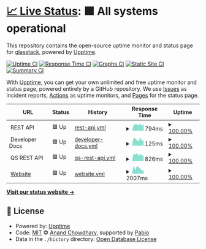 # [📈 Live Status](https://status.gsi-portal.de): <!--live status--> **🟩 All systems operational**

This repository contains the open-source uptime monitor and status page for [glasstack](https://status.gsi-portal.de), powered by [Upptime](https://github.com/upptime/upptime).

[![Uptime CI](https://github.com/glasstack/gsi-status/workflows/Uptime%20CI/badge.svg)](https://github.com/glasstack/gsi-status/actions?query=workflow%3A%22Uptime+CI%22)
[![Response Time CI](https://github.com/glasstack/gsi-status/workflows/Response%20Time%20CI/badge.svg)](https://github.com/glasstack/gsi-status/actions?query=workflow%3A%22Response+Time+CI%22)
[![Graphs CI](https://github.com/glasstack/gsi-status/workflows/Graphs%20CI/badge.svg)](https://github.com/glasstack/gsi-status/actions?query=workflow%3A%22Graphs+CI%22)
[![Static Site CI](https://github.com/glasstack/gsi-status/workflows/Static%20Site%20CI/badge.svg)](https://github.com/glasstack/gsi-status/actions?query=workflow%3A%22Static+Site+CI%22)
[![Summary CI](https://github.com/glasstack/gsi-status/workflows/Summary%20CI/badge.svg)](https://github.com/glasstack/gsi-status/actions?query=workflow%3A%22Summary+CI%22)

With [Upptime](https://upptime.js.org), you can get your own unlimited and free uptime monitor and status page, powered entirely by a GitHub repository. We use [Issues](https://github.com/glasstack/gsi-status/issues) as incident reports, [Actions](https://github.com/glasstack/gsi-status/actions) as uptime monitors, and [Pages](https://status.gsi-portal.de) for the status page.

<!--start: status pages-->
<!-- This summary is generated by Upptime (https://github.com/upptime/upptime) -->
<!-- Do not edit this manually, your changes will be overwritten -->
<!-- prettier-ignore -->
| URL | Status | History | Response Time | Uptime |
| --- | ------ | ------- | ------------- | ------ |
| <img alt="" src="https://icons.duckduckgo.com/ip3/$api_url.ico" height="13"> REST API | 🟩 Up | [rest-api.yml](https://github.com/GlasStrack/gsi-status/commits/HEAD/history/rest-api.yml) | <details><summary><img alt="Response time graph" src="./graphs/rest-api/response-time-week.png" height="20"> 794ms</summary><br><a href="https://status.gsi-portal.de/history/rest-api"><img alt="Response time 848" src="https://img.shields.io/endpoint?url=https%3A%2F%2Fraw.githubusercontent.com%2FGlasStrack%2Fgsi-status%2FHEAD%2Fapi%2Frest-api%2Fresponse-time.json"></a><br><a href="https://status.gsi-portal.de/history/rest-api"><img alt="24-hour response time 937" src="https://img.shields.io/endpoint?url=https%3A%2F%2Fraw.githubusercontent.com%2FGlasStrack%2Fgsi-status%2FHEAD%2Fapi%2Frest-api%2Fresponse-time-day.json"></a><br><a href="https://status.gsi-portal.de/history/rest-api"><img alt="7-day response time 794" src="https://img.shields.io/endpoint?url=https%3A%2F%2Fraw.githubusercontent.com%2FGlasStrack%2Fgsi-status%2FHEAD%2Fapi%2Frest-api%2Fresponse-time-week.json"></a><br><a href="https://status.gsi-portal.de/history/rest-api"><img alt="30-day response time 832" src="https://img.shields.io/endpoint?url=https%3A%2F%2Fraw.githubusercontent.com%2FGlasStrack%2Fgsi-status%2FHEAD%2Fapi%2Frest-api%2Fresponse-time-month.json"></a><br><a href="https://status.gsi-portal.de/history/rest-api"><img alt="1-year response time 848" src="https://img.shields.io/endpoint?url=https%3A%2F%2Fraw.githubusercontent.com%2FGlasStrack%2Fgsi-status%2FHEAD%2Fapi%2Frest-api%2Fresponse-time-year.json"></a></details> | <details><summary><a href="https://status.gsi-portal.de/history/rest-api">100.00%</a></summary><a href="https://status.gsi-portal.de/history/rest-api"><img alt="All-time uptime 99.98%" src="https://img.shields.io/endpoint?url=https%3A%2F%2Fraw.githubusercontent.com%2FGlasStrack%2Fgsi-status%2FHEAD%2Fapi%2Frest-api%2Fuptime.json"></a><br><a href="https://status.gsi-portal.de/history/rest-api"><img alt="24-hour uptime 100.00%" src="https://img.shields.io/endpoint?url=https%3A%2F%2Fraw.githubusercontent.com%2FGlasStrack%2Fgsi-status%2FHEAD%2Fapi%2Frest-api%2Fuptime-day.json"></a><br><a href="https://status.gsi-portal.de/history/rest-api"><img alt="7-day uptime 100.00%" src="https://img.shields.io/endpoint?url=https%3A%2F%2Fraw.githubusercontent.com%2FGlasStrack%2Fgsi-status%2FHEAD%2Fapi%2Frest-api%2Fuptime-week.json"></a><br><a href="https://status.gsi-portal.de/history/rest-api"><img alt="30-day uptime 100.00%" src="https://img.shields.io/endpoint?url=https%3A%2F%2Fraw.githubusercontent.com%2FGlasStrack%2Fgsi-status%2FHEAD%2Fapi%2Frest-api%2Fuptime-month.json"></a><br><a href="https://status.gsi-portal.de/history/rest-api"><img alt="1-year uptime 99.98%" src="https://img.shields.io/endpoint?url=https%3A%2F%2Fraw.githubusercontent.com%2FGlasStrack%2Fgsi-status%2FHEAD%2Fapi%2Frest-api%2Fuptime-year.json"></a></details>
| <img alt="" src="https://icons.duckduckgo.com/ip3/$api_url.ico" height="13"> Developer Docs | 🟩 Up | [developer-docs.yml](https://github.com/GlasStrack/gsi-status/commits/HEAD/history/developer-docs.yml) | <details><summary><img alt="Response time graph" src="./graphs/developer-docs/response-time-week.png" height="20"> 125ms</summary><br><a href="https://status.gsi-portal.de/history/developer-docs"><img alt="Response time 139" src="https://img.shields.io/endpoint?url=https%3A%2F%2Fraw.githubusercontent.com%2FGlasStrack%2Fgsi-status%2FHEAD%2Fapi%2Fdeveloper-docs%2Fresponse-time.json"></a><br><a href="https://status.gsi-portal.de/history/developer-docs"><img alt="24-hour response time 111" src="https://img.shields.io/endpoint?url=https%3A%2F%2Fraw.githubusercontent.com%2FGlasStrack%2Fgsi-status%2FHEAD%2Fapi%2Fdeveloper-docs%2Fresponse-time-day.json"></a><br><a href="https://status.gsi-portal.de/history/developer-docs"><img alt="7-day response time 125" src="https://img.shields.io/endpoint?url=https%3A%2F%2Fraw.githubusercontent.com%2FGlasStrack%2Fgsi-status%2FHEAD%2Fapi%2Fdeveloper-docs%2Fresponse-time-week.json"></a><br><a href="https://status.gsi-portal.de/history/developer-docs"><img alt="30-day response time 135" src="https://img.shields.io/endpoint?url=https%3A%2F%2Fraw.githubusercontent.com%2FGlasStrack%2Fgsi-status%2FHEAD%2Fapi%2Fdeveloper-docs%2Fresponse-time-month.json"></a><br><a href="https://status.gsi-portal.de/history/developer-docs"><img alt="1-year response time 139" src="https://img.shields.io/endpoint?url=https%3A%2F%2Fraw.githubusercontent.com%2FGlasStrack%2Fgsi-status%2FHEAD%2Fapi%2Fdeveloper-docs%2Fresponse-time-year.json"></a></details> | <details><summary><a href="https://status.gsi-portal.de/history/developer-docs">100.00%</a></summary><a href="https://status.gsi-portal.de/history/developer-docs"><img alt="All-time uptime 99.98%" src="https://img.shields.io/endpoint?url=https%3A%2F%2Fraw.githubusercontent.com%2FGlasStrack%2Fgsi-status%2FHEAD%2Fapi%2Fdeveloper-docs%2Fuptime.json"></a><br><a href="https://status.gsi-portal.de/history/developer-docs"><img alt="24-hour uptime 100.00%" src="https://img.shields.io/endpoint?url=https%3A%2F%2Fraw.githubusercontent.com%2FGlasStrack%2Fgsi-status%2FHEAD%2Fapi%2Fdeveloper-docs%2Fuptime-day.json"></a><br><a href="https://status.gsi-portal.de/history/developer-docs"><img alt="7-day uptime 100.00%" src="https://img.shields.io/endpoint?url=https%3A%2F%2Fraw.githubusercontent.com%2FGlasStrack%2Fgsi-status%2FHEAD%2Fapi%2Fdeveloper-docs%2Fuptime-week.json"></a><br><a href="https://status.gsi-portal.de/history/developer-docs"><img alt="30-day uptime 100.00%" src="https://img.shields.io/endpoint?url=https%3A%2F%2Fraw.githubusercontent.com%2FGlasStrack%2Fgsi-status%2FHEAD%2Fapi%2Fdeveloper-docs%2Fuptime-month.json"></a><br><a href="https://status.gsi-portal.de/history/developer-docs"><img alt="1-year uptime 99.98%" src="https://img.shields.io/endpoint?url=https%3A%2F%2Fraw.githubusercontent.com%2FGlasStrack%2Fgsi-status%2FHEAD%2Fapi%2Fdeveloper-docs%2Fuptime-year.json"></a></details>
| <img alt="" src="https://icons.duckduckgo.com/ip3/qs.$api_url.ico" height="13"> QS REST API | 🟩 Up | [qs-rest-api.yml](https://github.com/GlasStrack/gsi-status/commits/HEAD/history/qs-rest-api.yml) | <details><summary><img alt="Response time graph" src="./graphs/qs-rest-api/response-time-week.png" height="20"> 826ms</summary><br><a href="https://status.gsi-portal.de/history/qs-rest-api"><img alt="Response time 849" src="https://img.shields.io/endpoint?url=https%3A%2F%2Fraw.githubusercontent.com%2FGlasStrack%2Fgsi-status%2FHEAD%2Fapi%2Fqs-rest-api%2Fresponse-time.json"></a><br><a href="https://status.gsi-portal.de/history/qs-rest-api"><img alt="24-hour response time 748" src="https://img.shields.io/endpoint?url=https%3A%2F%2Fraw.githubusercontent.com%2FGlasStrack%2Fgsi-status%2FHEAD%2Fapi%2Fqs-rest-api%2Fresponse-time-day.json"></a><br><a href="https://status.gsi-portal.de/history/qs-rest-api"><img alt="7-day response time 826" src="https://img.shields.io/endpoint?url=https%3A%2F%2Fraw.githubusercontent.com%2FGlasStrack%2Fgsi-status%2FHEAD%2Fapi%2Fqs-rest-api%2Fresponse-time-week.json"></a><br><a href="https://status.gsi-portal.de/history/qs-rest-api"><img alt="30-day response time 890" src="https://img.shields.io/endpoint?url=https%3A%2F%2Fraw.githubusercontent.com%2FGlasStrack%2Fgsi-status%2FHEAD%2Fapi%2Fqs-rest-api%2Fresponse-time-month.json"></a><br><a href="https://status.gsi-portal.de/history/qs-rest-api"><img alt="1-year response time 849" src="https://img.shields.io/endpoint?url=https%3A%2F%2Fraw.githubusercontent.com%2FGlasStrack%2Fgsi-status%2FHEAD%2Fapi%2Fqs-rest-api%2Fresponse-time-year.json"></a></details> | <details><summary><a href="https://status.gsi-portal.de/history/qs-rest-api">100.00%</a></summary><a href="https://status.gsi-portal.de/history/qs-rest-api"><img alt="All-time uptime 99.98%" src="https://img.shields.io/endpoint?url=https%3A%2F%2Fraw.githubusercontent.com%2FGlasStrack%2Fgsi-status%2FHEAD%2Fapi%2Fqs-rest-api%2Fuptime.json"></a><br><a href="https://status.gsi-portal.de/history/qs-rest-api"><img alt="24-hour uptime 100.00%" src="https://img.shields.io/endpoint?url=https%3A%2F%2Fraw.githubusercontent.com%2FGlasStrack%2Fgsi-status%2FHEAD%2Fapi%2Fqs-rest-api%2Fuptime-day.json"></a><br><a href="https://status.gsi-portal.de/history/qs-rest-api"><img alt="7-day uptime 100.00%" src="https://img.shields.io/endpoint?url=https%3A%2F%2Fraw.githubusercontent.com%2FGlasStrack%2Fgsi-status%2FHEAD%2Fapi%2Fqs-rest-api%2Fuptime-week.json"></a><br><a href="https://status.gsi-portal.de/history/qs-rest-api"><img alt="30-day uptime 100.00%" src="https://img.shields.io/endpoint?url=https%3A%2F%2Fraw.githubusercontent.com%2FGlasStrack%2Fgsi-status%2FHEAD%2Fapi%2Fqs-rest-api%2Fuptime-month.json"></a><br><a href="https://status.gsi-portal.de/history/qs-rest-api"><img alt="1-year uptime 99.98%" src="https://img.shields.io/endpoint?url=https%3A%2F%2Fraw.githubusercontent.com%2FGlasStrack%2Fgsi-status%2FHEAD%2Fapi%2Fqs-rest-api%2Fuptime-year.json"></a></details>
| <img alt="" src="https://icons.duckduckgo.com/ip3/www.glas-strack.de.ico" height="13"> [Website](https://www.glas-strack.de/) | 🟩 Up | [website.yml](https://github.com/GlasStrack/gsi-status/commits/HEAD/history/website.yml) | <details><summary><img alt="Response time graph" src="./graphs/website/response-time-week.png" height="20"> 2007ms</summary><br><a href="https://status.gsi-portal.de/history/website"><img alt="Response time 1856" src="https://img.shields.io/endpoint?url=https%3A%2F%2Fraw.githubusercontent.com%2FGlasStrack%2Fgsi-status%2FHEAD%2Fapi%2Fwebsite%2Fresponse-time.json"></a><br><a href="https://status.gsi-portal.de/history/website"><img alt="24-hour response time 1205" src="https://img.shields.io/endpoint?url=https%3A%2F%2Fraw.githubusercontent.com%2FGlasStrack%2Fgsi-status%2FHEAD%2Fapi%2Fwebsite%2Fresponse-time-day.json"></a><br><a href="https://status.gsi-portal.de/history/website"><img alt="7-day response time 2007" src="https://img.shields.io/endpoint?url=https%3A%2F%2Fraw.githubusercontent.com%2FGlasStrack%2Fgsi-status%2FHEAD%2Fapi%2Fwebsite%2Fresponse-time-week.json"></a><br><a href="https://status.gsi-portal.de/history/website"><img alt="30-day response time 2070" src="https://img.shields.io/endpoint?url=https%3A%2F%2Fraw.githubusercontent.com%2FGlasStrack%2Fgsi-status%2FHEAD%2Fapi%2Fwebsite%2Fresponse-time-month.json"></a><br><a href="https://status.gsi-portal.de/history/website"><img alt="1-year response time 1856" src="https://img.shields.io/endpoint?url=https%3A%2F%2Fraw.githubusercontent.com%2FGlasStrack%2Fgsi-status%2FHEAD%2Fapi%2Fwebsite%2Fresponse-time-year.json"></a></details> | <details><summary><a href="https://status.gsi-portal.de/history/website">100.00%</a></summary><a href="https://status.gsi-portal.de/history/website"><img alt="All-time uptime 98.93%" src="https://img.shields.io/endpoint?url=https%3A%2F%2Fraw.githubusercontent.com%2FGlasStrack%2Fgsi-status%2FHEAD%2Fapi%2Fwebsite%2Fuptime.json"></a><br><a href="https://status.gsi-portal.de/history/website"><img alt="24-hour uptime 100.00%" src="https://img.shields.io/endpoint?url=https%3A%2F%2Fraw.githubusercontent.com%2FGlasStrack%2Fgsi-status%2FHEAD%2Fapi%2Fwebsite%2Fuptime-day.json"></a><br><a href="https://status.gsi-portal.de/history/website"><img alt="7-day uptime 100.00%" src="https://img.shields.io/endpoint?url=https%3A%2F%2Fraw.githubusercontent.com%2FGlasStrack%2Fgsi-status%2FHEAD%2Fapi%2Fwebsite%2Fuptime-week.json"></a><br><a href="https://status.gsi-portal.de/history/website"><img alt="30-day uptime 100.00%" src="https://img.shields.io/endpoint?url=https%3A%2F%2Fraw.githubusercontent.com%2FGlasStrack%2Fgsi-status%2FHEAD%2Fapi%2Fwebsite%2Fuptime-month.json"></a><br><a href="https://status.gsi-portal.de/history/website"><img alt="1-year uptime 98.93%" src="https://img.shields.io/endpoint?url=https%3A%2F%2Fraw.githubusercontent.com%2FGlasStrack%2Fgsi-status%2FHEAD%2Fapi%2Fwebsite%2Fuptime-year.json"></a></details>

<!--end: status pages-->

[**Visit our status website →**](https://status.gsi-portal.de)

## 📄 License

- Powered by: [Upptime](https://github.com/upptime/upptime)
- Code: [MIT](./LICENSE) © [Anand Chowdhary](https://anandchowdhary.com), supported by [Pabio](https://pabio.com)
- Data in the `./history` directory: [Open Database License](https://opendatacommons.org/licenses/odbl/1-0/)
